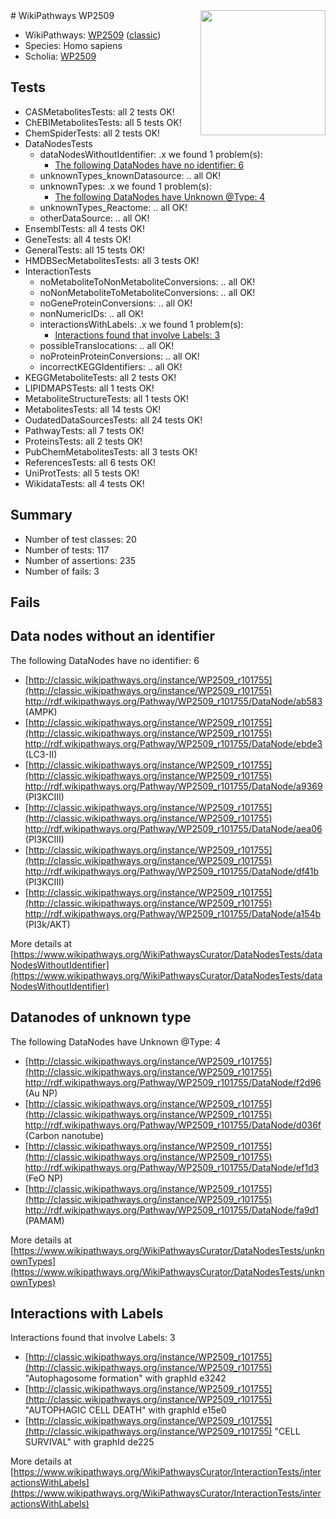 <img style="float: right; width: 200px" src="https://upload.wikimedia.org/wikipedia/commons/thumb/8/83/Wplogo_with_text_500.png/640px-Wplogo_with_text_500.png" />
# WikiPathways WP2509

* WikiPathways: [WP2509](https://wikipathways.org/pathways/WP2509) ([classic](https://classic.wikipathways.org/instance/WP2509))
* Species: Homo sapiens
* Scholia: [WP2509](https://scholia.toolforge.org/wikipathways/WP2509)
## Tests
* CASMetabolitesTests: all 2 tests OK!
* ChEBIMetabolitesTests: all 5 tests OK!
* ChemSpiderTests: all 2 tests OK!
* DataNodesTests
    * dataNodesWithoutIdentifier: .x we found 1 problem(s):
        * [The following DataNodes have no identifier: 6](#d2d32fa5)
    * unknownTypes_knownDatasource: .. all OK!
    * unknownTypes: .x we found 1 problem(s):
        * [The following DataNodes have Unknown @Type: 4](#839973e2)
    * unknownTypes_Reactome: .. all OK!
    * otherDataSource: .. all OK!
* EnsemblTests: all 4 tests OK!
* GeneTests: all 4 tests OK!
* GeneralTests: all 15 tests OK!
* HMDBSecMetabolitesTests: all 3 tests OK!
* InteractionTests
    * noMetaboliteToNonMetaboliteConversions: .. all OK!
    * noNonMetaboliteToMetaboliteConversions: .. all OK!
    * noGeneProteinConversions: .. all OK!
    * nonNumericIDs: .. all OK!
    * interactionsWithLabels: .x we found 1 problem(s):
        * [Interactions found that involve Labels: 3](#630d267a)
    * possibleTranslocations: .. all OK!
    * noProteinProteinConversions: .. all OK!
    * incorrectKEGGIdentifiers: .. all OK!
* KEGGMetaboliteTests: all 2 tests OK!
* LIPIDMAPSTests: all 1 tests OK!
* MetaboliteStructureTests: all 1 tests OK!
* MetabolitesTests: all 14 tests OK!
* OudatedDataSourcesTests: all 24 tests OK!
* PathwayTests: all 7 tests OK!
* ProteinsTests: all 2 tests OK!
* PubChemMetabolitesTests: all 3 tests OK!
* ReferencesTests: all 6 tests OK!
* UniProtTests: all 5 tests OK!
* WikidataTests: all 4 tests OK!


## Summary

* Number of test classes: 20
* Number of tests: 117
* Number of assertions: 235
* Number of fails: 3

## Fails

<a name="d2d32fa5" />

## Data nodes without an identifier

The following DataNodes have no identifier: 6

* [http://classic.wikipathways.org/instance/WP2509_r101755](http://classic.wikipathways.org/instance/WP2509_r101755) http://rdf.wikipathways.org/Pathway/WP2509_r101755/DataNode/ab583 (AMPK)
* [http://classic.wikipathways.org/instance/WP2509_r101755](http://classic.wikipathways.org/instance/WP2509_r101755) http://rdf.wikipathways.org/Pathway/WP2509_r101755/DataNode/ebde3 (LC3-II)
* [http://classic.wikipathways.org/instance/WP2509_r101755](http://classic.wikipathways.org/instance/WP2509_r101755) http://rdf.wikipathways.org/Pathway/WP2509_r101755/DataNode/a9369 (PI3KCIII)
* [http://classic.wikipathways.org/instance/WP2509_r101755](http://classic.wikipathways.org/instance/WP2509_r101755) http://rdf.wikipathways.org/Pathway/WP2509_r101755/DataNode/aea06 (PI3KCIII)
* [http://classic.wikipathways.org/instance/WP2509_r101755](http://classic.wikipathways.org/instance/WP2509_r101755) http://rdf.wikipathways.org/Pathway/WP2509_r101755/DataNode/df41b (PI3KCIII)
* [http://classic.wikipathways.org/instance/WP2509_r101755](http://classic.wikipathways.org/instance/WP2509_r101755) http://rdf.wikipathways.org/Pathway/WP2509_r101755/DataNode/a154b (PI3k/AKT)


More details at [https://www.wikipathways.org/WikiPathwaysCurator/DataNodesTests/dataNodesWithoutIdentifier](https://www.wikipathways.org/WikiPathwaysCurator/DataNodesTests/dataNodesWithoutIdentifier)

<a name="839973e2" />

## Datanodes of unknown type

The following DataNodes have Unknown @Type: 4

* [http://classic.wikipathways.org/instance/WP2509_r101755](http://classic.wikipathways.org/instance/WP2509_r101755) http://rdf.wikipathways.org/Pathway/WP2509_r101755/DataNode/f2d96 (Au NP)
* [http://classic.wikipathways.org/instance/WP2509_r101755](http://classic.wikipathways.org/instance/WP2509_r101755) http://rdf.wikipathways.org/Pathway/WP2509_r101755/DataNode/d036f (Carbon nanotube)
* [http://classic.wikipathways.org/instance/WP2509_r101755](http://classic.wikipathways.org/instance/WP2509_r101755) http://rdf.wikipathways.org/Pathway/WP2509_r101755/DataNode/ef1d3 (FeO NP)
* [http://classic.wikipathways.org/instance/WP2509_r101755](http://classic.wikipathways.org/instance/WP2509_r101755) http://rdf.wikipathways.org/Pathway/WP2509_r101755/DataNode/fa9d1 (PAMAM)


More details at [https://www.wikipathways.org/WikiPathwaysCurator/DataNodesTests/unknownTypes](https://www.wikipathways.org/WikiPathwaysCurator/DataNodesTests/unknownTypes)

<a name="630d267a" />

## Interactions with Labels

Interactions found that involve Labels: 3

* [http://classic.wikipathways.org/instance/WP2509_r101755](http://classic.wikipathways.org/instance/WP2509_r101755) "Autophagosome formation" with graphId e3242
* [http://classic.wikipathways.org/instance/WP2509_r101755](http://classic.wikipathways.org/instance/WP2509_r101755) "AUTOPHAGIC
CELL DEATH" with graphId e15e0
* [http://classic.wikipathways.org/instance/WP2509_r101755](http://classic.wikipathways.org/instance/WP2509_r101755) "CELL
SURVIVAL" with graphId de225


More details at [https://www.wikipathways.org/WikiPathwaysCurator/InteractionTests/interactionsWithLabels](https://www.wikipathways.org/WikiPathwaysCurator/InteractionTests/interactionsWithLabels)

